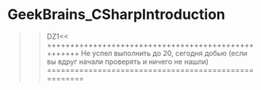 # GeekBrains_CSharpIntroduction
>>DZ1<<
++++++++++++++++++++++++++++++++++++++++++++++++++++
Не успел выполнить до 20, сегодня добью (если вы вдруг начали проверять и ничего не нашли)
=====================================================


